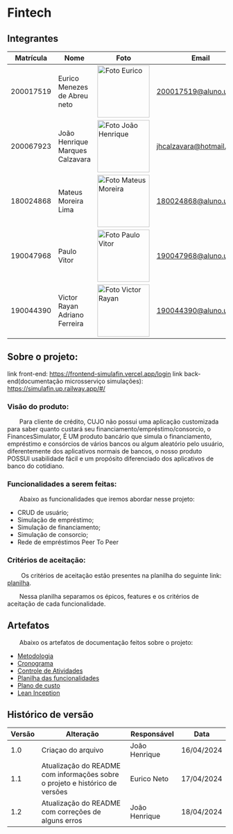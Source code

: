 # Fintech

## Integrantes

| **Matrícula** | **Nome**                        | **Foto**                                                                                                  | **Email**               |
| ------------- | ------------------------------- | --------------------------------------------------------------------------------------------------------- | ----------------------- |
| 200017519     | Eurico Menezes de Abreu neto    | <img src="https://avatars.githubusercontent.com/u/64049043?v=4" width="120px;" alt="Foto Eurico"/>        | 200017519@aluno.unb.br  |
| 200067923     | João Henrique Marques Calzavara | <img src="https://avatars.githubusercontent.com/u/71076129?v=4" width="120px;" alt="Foto João Henrique"/> | jhcalzavara@hotmail.com |
| 180024868     | Mateus Moreira Lima             | <img src="https://github.com/mateus-lm.png"                  width="120px;" alt="Foto Mateus Moreira"/>   | 180024868@aluno.unb.br  |
| 190047968     | Paulo Vitor                     | <img src="https://github.com/PauloAbiAcl.png"                  width="120px;" alt="Foto Paulo Vitor"/>    | 190047968@aluno.unb.br  |
| 190044390     | Victor Rayan Adriano Ferreira   | <img src="https://github.com/victor-rayan.png"                  width="120px;" alt="Foto Victor Rayan"/>  | 190044390@aluno.unb.br  |

## Sobre o projeto:

link front-end: https://frontend-simulafin.vercel.app/login
link back-end(documentação microsserviço simulações): https://simulafin.up.railway.app/#/

### Visão do produto:

&emsp;&emsp;Para cliente de crédito, CUJO não possui uma aplicação customizada para saber quanto custará seu financiamento/empréstimo/consorcio, o FinancesSimulator, É UM produto bancário que simula o financiamento, empréstimo e consórcios de vários bancos ou algum aleatório pelo usuário, diferentemente dos aplicativos normais de bancos, o nosso produto POSSUI usabilidade fácil e um propósito diferenciado dos aplicativos de banco do cotidiano.

### Funcionalidades a serem feitas:

&emsp;&emsp;Abaixo as funcionalidades que iremos abordar nesse projeto:

- CRUD de usuário;
- Simulação de empréstimo;
- Simulação de financiamento;
- Simulação de consorcio;
- Rede de empréstimos Peer To Peer

### Critérios de aceitação:

&emsp;&emsp; Os critérios de aceitação estão presentes na planilha do seguinte link: [planilha](https://docs.google.com/spreadsheets/d/1H5mb4iS73AmVXcUuIG2dxXFkMyd6289nWqKq0rLbWsw/edit?usp=sharing).

&emsp;&emsp;Nessa planilha separamos os épicos, features e os critérios de aceitação de cada funcionalidade.

## Artefatos

&emsp;&emsp;Abaixo os artefatos de documentação feitos sobre o projeto:

- [Metodologia](planning.md)
- [Cronograma](projectControl/schedule.md)
- [Controle de Atividades](projectControl/controleDeAtividade.md)
- [Planilha das funcionalidades](https://docs.google.com/spreadsheets/d/1H5mb4iS73AmVXcUuIG2dxXFkMyd6289nWqKq0rLbWsw/edit?usp=sharing)
- [Plano de custo](plans/costs_plan.md)
- [Lean Inception](lean/index.md)

## Histórico de versão

| **Versão** | **Alteração**                                                                | **Responsável** | **Data**   |
| ---------- | ---------------------------------------------------------------------------- | --------------- | ---------- |
| 1.0        | Criaçao do arquivo                                                           | João Henrique   | 16/04/2024 |
| 1.1        | Atualização do README com informações sobre o projeto e histórico de versões | Eurico Neto     | 17/04/2024 |
| 1.2        | Atualização do README com correções de alguns erros                          | João Henrique   | 18/04/2024 |
